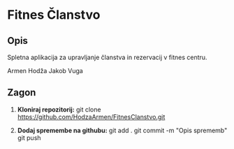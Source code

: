 # Fitnes Članstvo

## Opis
Spletna aplikacija za upravljanje članstva in rezervacij v fitnes centru.

Armen Hodža
Jakob Vuga

## Zagon

1. **Kloniraj repozitorij:**
  git clone https://github.com/HodzaArmen/FitnesClanstvo.git


2. **Dodaj spremembe na githubu:**
  git add .
  git commit -m "Opis sprememb"
  git push
